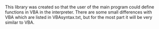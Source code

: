 This library was created so that the user of the main program could define
functions in VBA in the interpreter. There are some small differences with
VBA which are listed in VBAsyntax.txt, but for the most part it will be
very similar to VBA.
